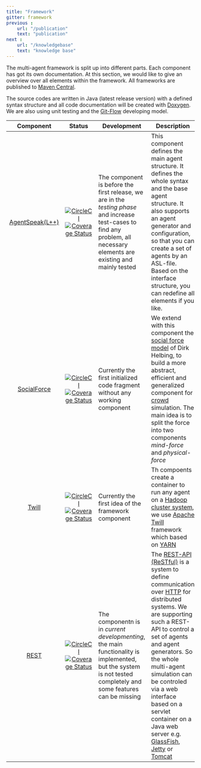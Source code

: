 ```yaml
---
title: "Framework"
gitter: framework
previous :
    url: "/publication"
    text: "publication"
next :
    url: "/knowledgebase"
    text: "knowledge base"
---
```


The multi-agent framework is split up into different parts. Each component has got its own documentation. At this section, we would like to give an overview over all elements within the framework. All frameworks are published to [Maven Central](http://mvnrepository.com).

The source codes are written in Java (latest release version) with a defined syntax structure and all code documentation will be created with [Doxygen](http://www.doxygen.org). We are also using unit testing and the [Git-Flow](http://nvie.com/posts/a-successful-git-branching-model/) developing model.


|  __Component__  | __Status__ | __Development__ | __Description__ |
|:---------------:|:----------:|-----------------|-----------------|
| [AgentSpeak(L++)](agentspeak) | [![CircleCI](https://circleci.com/gh/LightJason/AgentSpeak.svg?style=shield)](https://circleci.com/gh/LightJason/AgentSpeak) <br/> [![Coverage Status](https://coveralls.io/repos/github/LightJason/AgentSpeak/badge.svg?branch=master)](https://coveralls.io/github/LightJason/AgentSpeak?branch=master) | The component is before the first release, we are in the _testing phase_ and increase test-cases to find any problem, all necessary elements are existing and mainly tested | This component defines the main agent structure. It defines the whole syntax and the base agent structure. It also supports an agent generator and configuration, so that you can create a set of agents by an ASL-file. Based on the interface structure, you can redefine all elements if you like. |
| [SocialForce](https://github.com/LightJason/SocialForce) | [![CircleCI](https://circleci.com/gh/LightJason/SocialForce.svg?style=shield)](https://circleci.com/gh/LightJason/SocialForce) <br/> [![Coverage Status](https://coveralls.io/repos/github/LightJason/SocialForce/badge.svg?branch=master)](https://coveralls.io/github/LightJason/SocialForce?branch=master) | Currently the first initialized code fragment without any working component| We extend with this component the [social force model](https://en.wikipedia.org/wiki/Social_force_model) of Dirk Helbing, to build a more abstract, efficient and generalized component for [crowd](https://en.wikipedia.org/wiki/Crowd_simulation) simulation. The main idea is to split the force into two components _mind-force_ and _physical-force_  |
| [Twill](https://github.com/LightJason/Twill) | [![CircleCI](https://circleci.com/gh/LightJason/Twill.svg?style=shield)](https://circleci.com/gh/LightJason/Twill) <br/> [![Coverage Status](https://coveralls.io/repos/github/LightJason/Twill/badge.svg?branch=master)](https://coveralls.io/github/LightJason/Twill?branch=master) | Currently the first idea of the framework component | Th compoents create a container to run any agent on a [Hadoop cluster system](https://en.wikipedia.org/wiki/Apache_Hadoop), we use [Apache Twill](http://twill.apache.org/) framework which based on [YARN](https://hadoop.apache.org/docs/current/hadoop-yarn/hadoop-yarn-site/YARN.html) |
| [REST](https://github.com/LightJason/REST) | [![CircleCI](https://circleci.com/gh/LightJason/REST.svg?style=shield)](https://circleci.com/gh/LightJason/REST) <br/> [![Coverage Status](https://coveralls.io/repos/github/LightJason/REST/badge.svg?branch=master)](https://coveralls.io/github/LightJason/REST?branch=master) | The componentn is in _current developmenting_, the main functionality is implemented, but the system is not tested completely and some features can be missing  | The [REST-API (ReSTful)](https://en.wikipedia.org/wiki/Representational_state_transfer) is a system to define communication over [HTTP](https://en.wikipedia.org/wiki/Hypertext_Transfer_Protocol) for distributed systems. We are supporting such a REST-API to control a set of agents and agent generators. So the whole multi-agent simulation can be controled via a web interface based on a servlet container on a Java web server e.g. [GlassFish](https://en.wikipedia.org/wiki/GlassFish), [Jetty](https://en.wikipedia.org/wiki/Jetty_(web_server)) or [Tomcat](https://en.wikipedia.org/wiki/Apache_Tomcat) |
